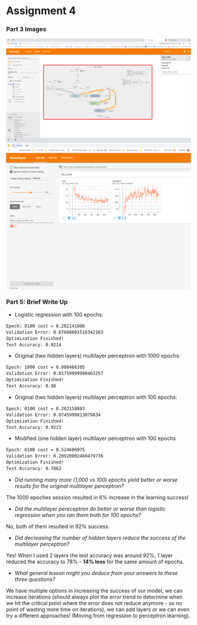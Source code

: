 # Assignment 4

### Part 3 Images
<img src="Graph.PNG" align="center" width=700>
<img src="Scalars.PNG" align="center" width=700>


### Part 5: Brief Write Up

  - Logistic regression with 100 epochs:
  ```sh
Epoch: 0100 cost = 0.282141806
Validation Error: 0.07660001516342163
Optimization Finished!
Test Accuracy: 0.9214
```
  - Original (two hidden layers) multilayer perceptron with 1000 epochs:
  ```sh
  Epoch: 1000 cost = 0.000466205
Validation Error: 0.01759999990463257
Optimization Finished!
Test Accuracy: 0.98
  ```
- Original (two hidden layers) multilayer perceptron with 100 epochs:
```sh
Epoch: 0100 cost = 0.282158803
Validation Error: 0.0745999813079834
Optimization Finished!
Test Accuracy: 0.9223
```
- Modified (one hidden layer) multilayer perceptron with 100 epochs
 ```sh
 Epoch: 0100 cost = 0.524606975
Validation Error: 0.20920002460479736
Optimization Finished!
Test Accuracy: 0.7862
  ```
  
- *Did running many more (1,000 vs 100) epochs yield better or worse results for the original multilayer perceptron?*

The 1000 epoches session resulted in 6% increase in the learning success!
- *Did the multilayer pereceptron do better or worse than logistic regression when you ran them both for 100 epochs?*

No, both of them resulted in 92% success.
- *Did decreasing the number of hidden layers reduce the success of the multilayer perceptron?*

Yes! When I used 2 layers the test accuracy was around 92%, 1 layer reduced the accuracy to 78% - **14% less** for the same amount of epochs.
- *What general lesson might you deduce from your answers to these three questions?*

We have multiple options in increasing the success of our model, we can increase iterations (should always plot the error trend to determine when we hit the critical point where the error does not reduce anymore - so no point of wasting more time on iterations), we can add layers or we can even try a different approaches! (Moving from regression to perceptron learning).
